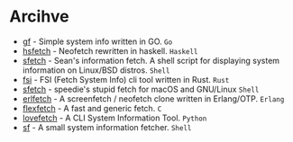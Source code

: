 # Arcihve

- [gf](https://github.com/Smirnov-O/gf) - Simple system info written in GO. `Go`
- [hsfetch](https://github.com/SleepyCatgirl/hsfetch) - Neofetch rewritten in haskell. `Haskell`
- [sfetch](https://github.com/sean0262/sfetch) - Sean's information fetch. A shell script for displaying system information on Linux/BSD distros. `Shell`
- [fsi](https://github.com/MustafaSalih1993/fsi) - FSI (Fetch System Info) cli tool written in Rust. `Rust`
- [sfetch](https://github.com/speedie1337/sfetch) - speedie's stupid fetch for macOS and GNU/Linux `Shell`
- [erlfetch](https://github.com/vereis/erlfetch) - A screenfetch / neofetch clone written in Erlang/OTP. `Erlang`
- [flexfetch](https://github.com/matyklug18/Flexfetch) - A fast and generic fetch. `C`
- [lovefetch](https://github.com/oppsec/lovefetch) - A CLI System Information Tool. `Python`
- [sf](https://github.com/mauro-balades/sf) - A small system information fetcher. `Shell`